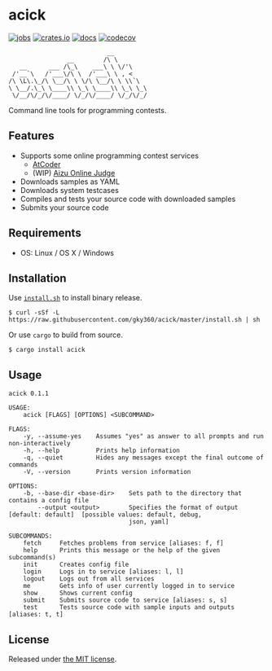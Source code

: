 # acick

[![jobs](https://github.com/gky360/acick/workflows/jobs/badge.svg)](https://github.com/gky360/acick/actions)
[![crates.io](https://img.shields.io/crates/v/acick.svg)](https://crates.io/crates/acick)
[![docs](https://docs.rs/acick/badge.svg)](https://docs.rs/acick)
[![codecov](https://codecov.io/gh/gky360/acick/branch/master/graph/badge.svg)](https://codecov.io/gh/gky360/acick)

```
                           __
                __        /\ \
   __      ___ /\_\    ___\ \ \/'\
 /'__`\   /'___\/\ \  /'___\ \ , <
/\ \L\.\_/\ \__/\ \ \/\ \__/\ \ \\`\
\ \__/.\_\ \____\\ \_\ \____\\ \_\ \_\
 \/__/\/_/\/____/ \/_/\/____/ \/_/\/_/
```

Command line tools for programming contests.

## Features

- Supports some online programming contest services
    - [AtCoder](https://atcoder.jp/)
    - (WIP) [Aizu Online Judge](http://judge.u-aizu.ac.jp/)
- Downloads samples as YAML
- Downloads system testcases
- Compiles and tests your source code with downloaded samples
- Submits your source code

## Requirements

- OS: Linux / OS X / Windows

## Installation

Use [`install.sh`](https://github.com/gky360/acick/blob/master/install.sh) to install binary release.

```
$ curl -sSf -L https://raw.githubusercontent.com/gky360/acick/master/install.sh | sh
```

Or use `cargo` to build from source.

```
$ cargo install acick
```

## Usage

<!-- __ACICK_USAGE_BEGIN__ -->
```
acick 0.1.1

USAGE:
    acick [FLAGS] [OPTIONS] <SUBCOMMAND>

FLAGS:
    -y, --assume-yes    Assumes "yes" as answer to all prompts and run non-interactively
    -h, --help          Prints help information
    -q, --quiet         Hides any messages except the final outcome of commands
    -V, --version       Prints version information

OPTIONS:
    -b, --base-dir <base-dir>    Sets path to the directory that contains a config file
        --output <output>        Specifies the format of output [default: default]  [possible values: default, debug,
                                 json, yaml]

SUBCOMMANDS:
    fetch     Fetches problems from service [aliases: f, f]
    help      Prints this message or the help of the given subcommand(s)
    init      Creates config file
    login     Logs in to service [aliases: l, l]
    logout    Logs out from all services
    me        Gets info of user currently logged in to service
    show      Shows current config
    submit    Submits source code to service [aliases: s, s]
    test      Tests source code with sample inputs and outputs [aliases: t, t]
```
<!-- __ACICK_USAGE_END__ -->

## License

Released under [the MIT license](LICENSE).
